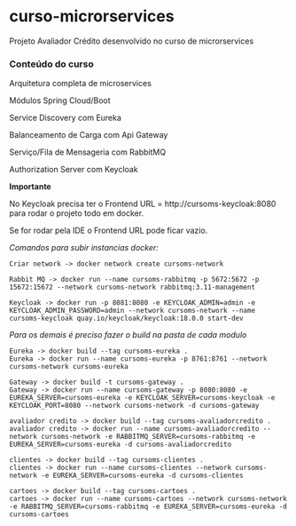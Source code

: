 # curso-microrservices
Projeto Avaliador Crédito desenvolvido no curso de microrservices

### Conteúdo do curso

Arquitetura completa de microservices

Módulos Spring Cloud/Boot

Service Discovery com Eureka

Balanceamento de Carga com Api Gateway

Serviço/Fila de Mensageria com RabbitMQ

Authorization Server com Keycloak

**Importante**

No Keycloak precisa ter o Frontend URL = http://cursoms-keycloak:8080 para rodar o projeto todo em docker.

Se for rodar pela IDE o Frontend URL pode ficar vazio.

*Comandos para subir instancias docker:*
```
Criar network -> docker network create cursoms-network  
```
```
Rabbit MQ -> docker run --name cursoms-rabbitmq -p 5672:5672 -p 15672:15672 --network cursoms-network rabbitmq:3.11-management
```
```
Keycloak -> docker run -p 8081:8080 -e KEYCLOAK_ADMIN=admin -e KEYCLOAK_ADMIN_PASSWORD=admin --network cursoms-network --name cursoms-keycloak quay.io/keycloak/keycloak:18.0.0 start-dev
```
*Para os demais é preciso fazer o build na pasta de cada modulo*
```
Eureka -> docker build --tag cursoms-eureka .
Eureka -> docker run --name cursoms-eureka -p 8761:8761 --network cursoms-network cursoms-eureka
```
```
Gateway -> docker build -t cursoms-gateway .
Gateway -> docker run --name cursoms-gateway -p 8080:8080 -e EUREKA_SERVER=cursoms-eureka -e KEYCLOAK_SERVER=cursoms-keycloak -e KEYCLOAK_PORT=8080 --network cursoms-network -d cursoms-gateway
```
```
avaliador credito -> docker build --tag cursoms-avaliadorcredito .
avaliador credito -> docker run --name cursoms-avaliadorcredito --network cursoms-network -e RABBITMQ_SERVER=cursoms-rabbitmq -e EUREKA_SERVER=cursoms-eureka -d cursoms-avaliadorcredito
```
```
clientes -> docker build --tag cursoms-clientes . 
clientes -> docker run --name cursoms-clientes --network cursoms-network -e EUREKA_SERVER=cursoms-eureka -d cursoms-clientes

cartoes -> docker build --tag cursoms-cartoes .
cartoes -> docker run --name cursoms-cartoes --network cursoms-network -e RABBITMQ_SERVER=cursoms-rabbitmq -e EUREKA_SERVER=cursoms-eureka -d cursoms-cartoes
```
